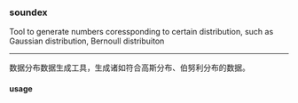 ### soundex

Tool to generate numbers coressponding to certain distribution, such as Gaussian distribution, Bernoull distribuiton

---------------------------------------------------

数据分布数据生成工具，生成诸如符合高斯分布、伯努利分布的数据。

#### usage
